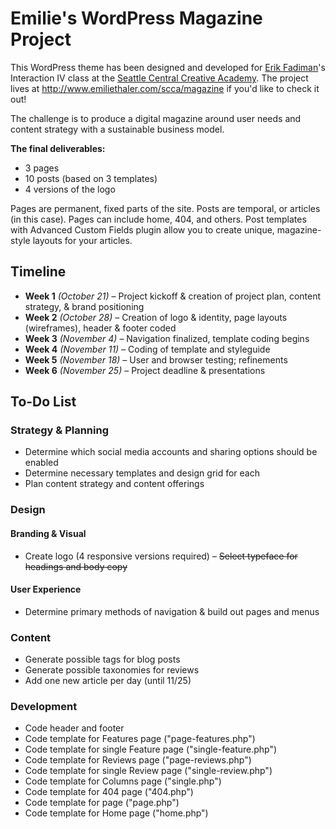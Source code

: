 # Emilie's WordPress Magazine Project

This WordPress theme has been designed and developed for [Erik Fadiman](http://www.erikfadiman.com)'s Interaction IV class at the [Seattle Central Creative Academy](http://www.seattlecentralcreativeacademy.com). The project lives at http://www.emiliethaler.com/scca/magazine if you'd like to check it out!

The challenge is to produce a digital magazine around user needs and content strategy with a sustainable business model.

**The final deliverables:**
- 3 pages
- 10 posts (based on 3 templates)
- 4 versions of the logo

Pages are permanent, fixed parts of the site. Posts are temporal, or articles (in this case). Pages can include home, 404, and others. Post templates with Advanced Custom Fields plugin allow you to create unique, magazine-style layouts for your articles.

## Timeline
- **Week 1** *(October 21)* – Project kickoff & creation of project plan, content strategy, & brand positioning
- **Week 2** *(October 28)* – Creation of logo & identity, page layouts (wireframes), header & footer coded
- **Week 3** *(November 4)* – Navigation finalized, template coding begins
- **Week 4** *(November 11)* – Coding of template and styleguide
- **Week 5** *(November 18)* – User and browser testing; refinements
- **Week 6** *(November 25)* – Project deadline & presentations

## To-Do List

### Strategy & Planning
- Determine which social media accounts and sharing options should be enabled
- Determine necessary templates and design grid for each
- Plan content strategy and content offerings

### Design

#### Branding & Visual
- Create logo (4 responsive versions required)
– ~~Select typeface for headings and body copy~~

#### User Experience
- Determine primary methods of navigation & build out pages and menus 

### Content
- Generate possible tags for blog posts
- Generate possible taxonomies for reviews
- Add one new article per day (until 11/25)

### Development
- Code header and footer
- Code template for Features page ("page-features.php")
- Code template for single Feature page ("single-feature.php")
- Code template for Reviews page ("page-reviews.php")
- Code template for single Review page ("single-review.php")
- Code template for Columns page ("single.php")
- Code template for 404 page ("404.php")
- Code template for page ("page.php")
- Code template for Home page ("home.php")

